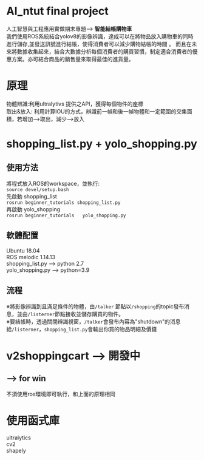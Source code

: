 # AI_ntut final project
人工智慧與工程應用實做期末專題--> **智能結帳購物車**  
我們使用ROS系統結合yolov8的影像辨識，達成可以在將物品放入購物車的同時進行儲存,並發送訊號進行結帳，使得消費者可以減少購物結帳的時間 。 
而且在未來將數據收集起來，結合大數據分析每個消費者的購買習慣，制定適合消費者的優惠方案。亦可結合商品的銷售量來取得最佳的進貨量。  
# 原理
物體辨識:利用ultralytivs 提供之API，獲得每個物件的座標  
取出&放入: 利用計算IOU的方式，辨識前一幀和後一幀物體和一定範圍的交集面積，若增加-->取出，減少-->放入  

# shopping_list.py + yolo_shopping.py
## 使用方法
將程式放入ROS的workspace，並執行:    
``` source devel/setup.bash ```  
先啟動 shopping_list  
``` rosrun beginner_tutorials shopping_list.py ```  
再啟動  yolo_shopping  
``` rosrun beginner_tutorials   yolo_shopping.py ```  
## 軟體配置  
Ubuntu 18.04  
ROS melodic 1.14.13  
shopping_list.py --> python 2.7   
yolo_shopping.py --> python=3.9   
## 流程  
※將影像辨識到且滿足條件的物體，由```/talker``` 節點以```/shopping```的topic發布消息，並由```/listerner```節點接收並儲存購買的物件。  
※要結帳時，透過關閉辨識視窗，```/talker```會發布內容為"shutdown"的消息給```/listerner```，```shopping_list.py```會輸出你買的物品明細及價錢

# v2shoppingcart --> 開發中
## --> for win
不須使用ros環境即可執行，和上面的原理相同

# 使用函式庫
ultralytics  
cv2  
shapely
